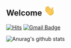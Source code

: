 ## Welcome&nbsp;<img src="https://github.com/1ilsang/1ilsang/blob/master/assets/images/hi.gif" width="30px">

[![Hits](https://hits.seeyoufarm.com/api/count/incr/badge.svg?url=https%3A%2F%2Fgithub.com%2FHyoeunYoo&count_bg=%23CDDC39&title_bg=%23757575&icon=&icon_color=%23E7E7E7&title=Visit+&edge_flat=false)](https://hits.seeyoufarm.com)
[![Gmail Badge](https://img.shields.io/badge/Gmail-d14836?style=flat-square&logo=Gmail&logoColor=white&link=mailto:yuuhe0913@gmail.com)](mailto:yuuhe0913@gmail.com)

![Anurag's github stats](https://github-readme-stats.vercel.app/api?username=HyoeunYoo&count_private=true&show_icons=true&theme=buefy)


<!--
**HyoeunYoo/HyoeunYoo** is a ✨ _special_ ✨ repository because its `README.md` (this file) appears on your GitHub profile.

Here are some ideas to get you started:

- 🔭 I’m currently working on ...
- 🌱 I’m currently learning ...
- 👯 I’m looking to collaborate on ...
- 🤔 I’m looking for help with ...
- 💬 Ask me about ...
- 📫 How to reach me: ...
- 😄 Pronouns: ...
- ⚡ Fun fact: ...

[![Anurag's github stats](https://github-readme-stats.vercel.app/api?username=HyoeunYoo)](https://github.com/anuraghazra/github-readme-stats)
-->
